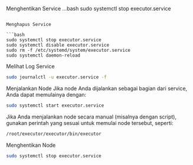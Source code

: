 Menghentikan Service
...bash
sudo systemctl stop executor.service
```

Menghapus Service

```bash
sudo systemctl stop executor.service
sudo systemctl disable executor.service
sudo rm -f /etc/systemd/system/executor.service
sudo systemctl daemon-reload
```
Melihat Log Service
```bash
sudo journalctl -u executor.service -f
```
Menjalankan Node
Jika node Anda dijalankan sebagai bagian dari service, Anda dapat memulainya dengan:
```bash
sudo systemctl start executor.service
```
Jika Anda menjalankan node secara manual (misalnya dengan script), gunakan perintah yang sesuai untuk memulai node tersebut, seperti:

```bash
/root/executor/executor/bin/executor
```
Menghentikan Node

```bash
sudo systemctl stop executor.service
```
